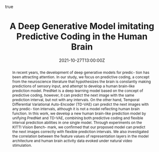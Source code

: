 ---
abstract: In recent years, the development of deep generative models for predic- tion has been attracting attention. In our study, we focus on predictive coding, a concept from the neuroscience literature that hypothesizes the brain is constantly making predictions of sensory input, and attempt to develop a human brain-like prediction model. PredNet is a deep learning model based on the concept of predictive coding, however, it can predict the next image with the same prediction interval, but not with any intervals. On the other hand, Temporal Differential Variational Auto-Encoder (TD-VAE) can predict the next images with any predic- tion intervals, although it is not a model reflecting human brain function. In this work, we develop a new human brain-like prediction model by unifying PredNet and TD-VAE, combining both predictive coding and flexible interval prediction abilities in one single model. Through experiments on the KITTI Vision Bench- mark, we confirmed that our proposed model can predict the next images correctly with flexible prediction intervals. We also investigated the correlation between the feature values of representation layers in the model architecture and human brain activity data evoked under natural video stimulation.
doi: ""
address:
all_day: true
authors: [Eri Kuroda, Shinji Nishimoto, Satoshi Nishida, Ichiro Kobayashi]
date: "2021-10-27T13:00:00Z"
date_end: "2021-12-18T15:00:00Z"
event: The 22nd International Symposium on Advanced Intelligent Systems (ISIS2021)
event_url: http://isis2021.org
featured: false
image:
  caption: ''
  focal_point: Right
links:
location: Cheongju, Korea
math: true
projects:
- internal-project
publishDate: "2021-10-27T00:00:00Z"
slides: 
summary: The 22nd International Symposium on Advanced Intelligent Systems (ISIS2021)
tags: []
title: A Deep Generative Model imitating Predictive Coding in the Human Brain
url_code: ""
url_pdf: ""
url_slides: ""
url_video: ""
---